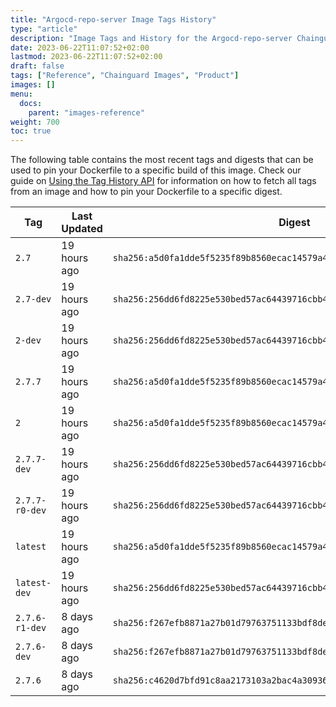 ```yaml
---
title: "Argocd-repo-server Image Tags History"
type: "article"
description: "Image Tags and History for the Argocd-repo-server Chainguard Image"
date: 2023-06-22T11:07:52+02:00
lastmod: 2023-06-22T11:07:52+02:00
draft: false
tags: ["Reference", "Chainguard Images", "Product"]
images: []
menu:
  docs:
    parent: "images-reference"
weight: 700
toc: true
---
```


The following table contains the most recent tags and digests that can be used to pin your Dockerfile to a specific build of this image. Check our guide on [Using the Tag History API](/chainguard/chainguard-images/using-the-tag-history-api/) for information on how to fetch all tags from an image and how to pin your Dockerfile to a specific digest.

| Tag            | Last Updated | Digest                                                                    |
|----------------|--------------|---------------------------------------------------------------------------|
| `2.7`          | 19 hours ago | `sha256:a5d0fa1dde5f5235f89b8560ecac14579a472a76a56f8757a25fb6351d5d5782` |
| `2.7-dev`      | 19 hours ago | `sha256:256dd6fd8225e530bed57ac64439716cbb4e75df40cc05c34850fea2889f2439` |
| `2-dev`        | 19 hours ago | `sha256:256dd6fd8225e530bed57ac64439716cbb4e75df40cc05c34850fea2889f2439` |
| `2.7.7`        | 19 hours ago | `sha256:a5d0fa1dde5f5235f89b8560ecac14579a472a76a56f8757a25fb6351d5d5782` |
| `2`            | 19 hours ago | `sha256:a5d0fa1dde5f5235f89b8560ecac14579a472a76a56f8757a25fb6351d5d5782` |
| `2.7.7-dev`    | 19 hours ago | `sha256:256dd6fd8225e530bed57ac64439716cbb4e75df40cc05c34850fea2889f2439` |
| `2.7.7-r0-dev` | 19 hours ago | `sha256:256dd6fd8225e530bed57ac64439716cbb4e75df40cc05c34850fea2889f2439` |
| `latest`       | 19 hours ago | `sha256:a5d0fa1dde5f5235f89b8560ecac14579a472a76a56f8757a25fb6351d5d5782` |
| `latest-dev`   | 19 hours ago | `sha256:256dd6fd8225e530bed57ac64439716cbb4e75df40cc05c34850fea2889f2439` |
| `2.7.6-r1-dev` | 8 days ago   | `sha256:f267efb8871a27b01d79763751133bdf8de1d26eb626dfcd81044e1373f7203c` |
| `2.7.6-dev`    | 8 days ago   | `sha256:f267efb8871a27b01d79763751133bdf8de1d26eb626dfcd81044e1373f7203c` |
| `2.7.6`        | 8 days ago   | `sha256:c4620d7bfd91c8aa2173103a2bac4a3093630c82dfe11d35e1aba2996a7aa861` |
